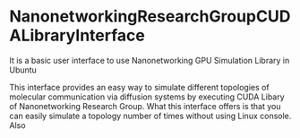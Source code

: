 # NanonetworkingResearchGroupCUDALibraryInterface
It is a basic user interface to use Nanonetworking GPU Simulation Library in Ubuntu

This interface provides an easy way to simulate different topologies of molecular communication via diffusion systems by executing CUDA Libary of Nanonetworking Research Group. What this interface offers is that you can easily simulate a topology number of times without using Linux console. 
Also
